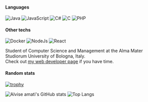 #### Languages
![Java](https://img.shields.io/badge/Java-Beginner-brightgreen?style=flat&logo=java&logoColor=white)
![JavaScript](https://img.shields.io/badge/JavaScript-Fluent-green?style=flat&logo=javascript&logoColor=white)
![C#](https://img.shields.io/badge/C%23-Beginner-blue?style=flat&logo=c%20sharp&logoColor=white)
![C](https://img.shields.io/badge/C-Beginner-yellow?style=flat&logo=c&logoColor=white)
![PHP](https://img.shields.io/badge/PHP-Intermediate-red?style=flat&logo=php&logoColor=white)
#### Other techs
![Docker](https://img.shields.io/badge/Docker-Intermediate-blue?style=flat&logo=docker&logoColor=white)
![NodeJs](https://img.shields.io/badge/Node.js-Intermediate-green?style=flat&logo=node.js&logoColor=white)
![React](https://img.shields.io/badge/React-Beginner-green?style=flat&logo=node.js&logoColor=white)

 Student of Computer Science and Management at the Alma Mater Studiorum University of Bologna, Italy.  
Check out [my web developer page](https://www.amatipesaresi.com/) if you have time.

#### Random stats

[![trophy](https://github-profile-trophy.vercel.app/?username=AlviseAmati&theme=onedark)](https://github.com/ryo-ma/github-profile-trophy)

![Alvise amati's GitHub stats](https://github-readme-stats.vercel.app/api?username=AlviseAmati&theme=synthwave)
![Top Langs](https://github-readme-stats.vercel.app/api/top-langs/?username=AlviseAmati&theme=synthwave&layout=compact&exclude_repo=Procedural-low-poly-terrain-generation-with-Unity3D)



